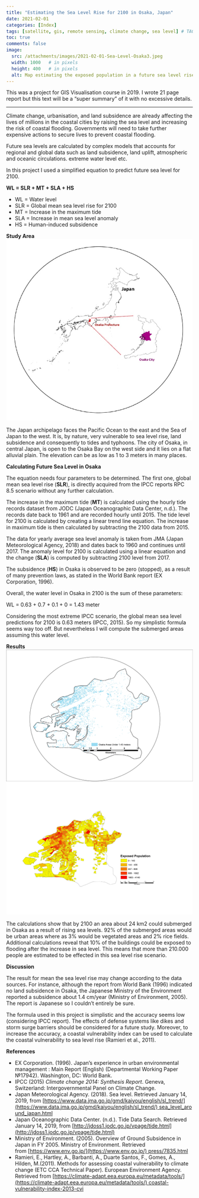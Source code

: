 ```yaml
---
title: "Estimating the Sea Level Rise for 2100 in Osaka, Japan"
date: 2021-02-01
categories: [Index]
tags: [satellite, gis, remote sensing, climate change, sea level] # TAG names should always be lowercase
toc: true
comments: false
image:
  src: /attachments/images/2021-02-01-Sea-Level-Osaka3.jpeg
  width: 1000   # in pixels
  height: 400   # in pixels
  alt: Map estimating the exposed population in a future sea level rise scenario
---
```


This was a project for GIS Visualisation course in 2019. I wrote 21 page report but this text will be a “super summary” of it with no excessive details.

---
Climate change, urbanisation, and land subsidence are already affecting the lives of millions in the coastal cities by raising the sea level and increasing the risk of coastal flooding. Governments will need to take further expensive actions to secure lives to prevent coastal flooding.

Future sea levels are calculated by complex models that accounts for regional and global data such as land subsidence, land uplift, atmospheric and oceanic circulations. extreme water level etc.

In this project I used a simplified equation to predict future sea level for 2100.

**WL = SLR + MT + SLA + HS**

-   WL = Water level
-   SLR = Global mean sea level rise for 2100
-   MT = Increase in the maximum tide
-   SLA = Increase in mean sea level anomaly
-   HS = Human-induced subsidence

**Study Area**
![Osaka](/attachments/images/2021-02-01-Sea-Level-Osaka.jpg)

The Japan archipelago faces the Pacific Ocean to the east and the Sea of Japan to the west. It is, by nature, very vulnerable to sea level rise, land subsidence and consequently to tides and typhoons. The city of Osaka, in central Japan, is open to the Osaka Bay on the west side and it lies on a flat alluvial plain. The elevation can be as low as 1 to 3 meters in many places.

**Calculating Future Sea Level in Osaka**

The equation needs four parameters to be determined. The first one, global mean sea level rise (**SLR**), is directly acquired from the IPCC reports RPC 8.5 scenario without any further calculation.

The increase in the maximum tide (**MT**) is calculated using the hourly tide records dataset from JODC (Japan Oceanographic Data Center, n.d.). The records date back to 1961 and are recorded hourly until 2015. The tide level for 2100 is calculated by creating a linear trend line equation. The increase in maximum tide is then calculated by subtracting the 2100 data from 2015.

The data for yearly average sea level anomaly is taken from JMA (Japan Meteorological Agency, 2018) and dates back to 1960 and continues until 2017. The anomaly level for 2100 is calculated using a linear equation and the change (**SLA**) is computed by subtracting 2100 level from 2017.

The subsidence (**HS**) in Osaka is observed to be zero (stopped), as a result of many prevention laws, as stated in the World Bank report (EX Corporation, 1996).

Overall, the water level in Osaka in 2100 is the sum of these parameters:

WL = 0.63 + 0.7 + 0.1 + 0 = 1.43 meter

Considering the most extreme IPCC scenario, the global mean sea level predictions for 2100 is 0.63 meters (IPCC, 2015). So my simplistic formula seems way too off. But nevertheless I will compute the submerged areas assuming this water level.

**Results**
![Osaka2](/attachments/images/2021-02-01-Sea-Level-Osaka2.jpg)
![Osaka](/attachments/images/2021-02-01-Sea-Level-Osaka3.jpeg)

The calculations show that by 2100 an area about 24 km2 could submerged in Osaka as a result of rising sea levels. 92% of the submerged areas would be urban areas where as 3% would be vegetated areas and 2% rice fields. Additional calculations reveal that 10% of the buildings could be exposed to flooding after the increase in sea level. This means that more than 210.000 people are estimated to be effected in this sea level rise scenario.

**Discussion**

The result for mean the sea level rise may change according to the data sources. For instance, although the report from World Bank (1996) indicated no land subsidence in Osaka, the Japanese Ministry of the Environment reported a subsidence about 1.4 cm/year (Ministry of Environment, 2005). The report is Japanese so I couldn’t entirely be sure.

The formula used in this project is simplistic and the accuracy seems low (considering IPCC report). The effects of defense systems like dikes and storm surge barriers should be considered for a future study. Moreover, to increase the accuracy, a coastal vulnerability index can be used to calculate the coastal vulnerability to sea level rise (Ramieri et al., 2011).

**References**

- EX Corporation. (1996). Japan’s experience in urban environmental management : Main Report (English) (Departmental Working Paper №17942). Washington, DC: World Bank.
- IPCC (2015) _Climate change 2014: Synthesis Report_. Geneva, Switzerland: Intergovernmental Panel on Climate Change.
- Japan Meteorological Agency. (2018). Sea level. Retrieved January 14, 2019, from [https://www.data.jma.go.jp/gmd/kaiyou/english/sl_trend/](https://www.data.jma.go.jp/gmd/kaiyou/english/sl_trend/) sea_level_around_japan.html
- Japan Oceanographic Data Center. (n.d.). Tide Data Search. Retrieved January 14, 2019, from [http://jdoss1.jodc.go.jp/vpage/tide.html](http://jdoss1.jodc.go.jp/vpage/tide.html)
- Ministry of Environment. (2005). Overview of Ground Subsidence in Japan in FY 2005. Ministry of Environment. Retrieved from [https://www.env.go.jp/](https://www.env.go.jp/) press/7835.html
- Ramieri, E., Hartley, A., Barbanti, A., Duarte Santos, F., Gomes, A., Hilden, M.(2011). Methods for assessing coastal vulnerability to climate change (ETC CCA Technical Paper). European Environment Agency. Retrieved from [https://climate-adapt.eea.europa.eu/metadata/tools/](https://climate-adapt.eea.europa.eu/metadata/tools/) coastal-vulnerability-index-2013-cvi